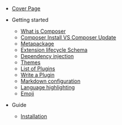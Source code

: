 - [Cover Page](/)

- Getting started

  - [What is Composer](composer.md?id=what-is-composer)
  - [Composer Install VS Composer Update](composer.md?id=composer-install-vs-composer-update)
  - [Metapackage](metapackage?id=what-is-metapackage)
  - [Extension lifecycle Schema](schema?id=module-lifecycle-and-executable-classes)
  - [Dependency injection](dependency_injection.md)
  - [Themes](themes.md)
  - [List of Plugins](plugins.md)
  - [Write a Plugin](write-a-plugin.md)
  - [Markdown configuration](markdown.md)
  - [Language highlighting](language-highlight.md)
  - [Emoji](emoji.md)

- Guide

  - [Installation](deploy.md)
